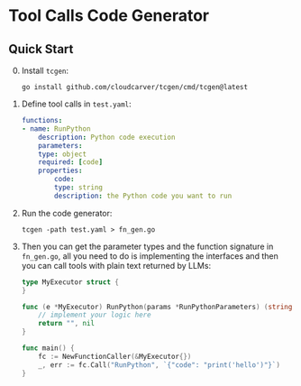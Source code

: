 # Tool Calls Code Generator

## Quick Start

0. Install `tcgen`:
    ```shell
    go install github.com/cloudcarver/tcgen/cmd/tcgen@latest
    ```

1. Define tool calls in `test.yaml`:
    ```yaml
    functions:
    - name: RunPython
        description: Python code execution
        parameters:
        type: object
        required: [code]
        properties:
            code:
            type: string
            description: the Python code you want to run
    ```

2. Run the code generator:
    ```shell
    tcgen -path test.yaml > fn_gen.go
    ```

3. Then you can get the parameter types and the function signature in `fn_gen.go`, all you need to 
do is implementing the interfaces and then you can call tools with plain text returned by LLMs:

    ```go
    type MyExecutor struct {
    }

    func (e *MyExecutor) RunPython(params *RunPythonParameters) (string, error) {
        // implement your logic here
        return "", nil
    }

    func main() {
        fc := NewFunctionCaller(&MyExecutor{})
        _, err := fc.Call("RunPython", `{"code": "print('hello')"}`)
    }
    ```
